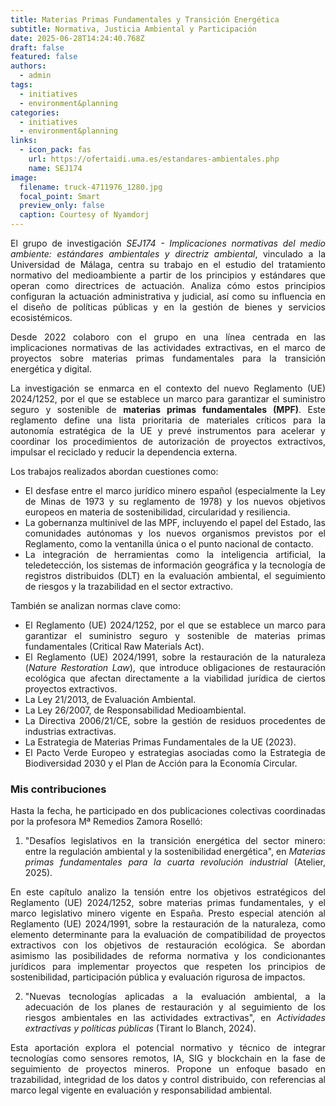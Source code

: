 ```yaml
---
title: Materias Primas Fundamentales y Transición Energética
subtitle: Normativa, Justicia Ambiental y Participación
date: 2025-06-28T14:24:40.768Z
draft: false
featured: false
authors:
  - admin
tags:
  - initiatives
  - environment&planning
categories:
  - initiatives
  - environment&planning
links:
  - icon_pack: fas
    url: https://ofertaidi.uma.es/estandares-ambientales.php
    name: SEJ174
image:
  filename: truck-4711976_1280.jpg
  focal_point: Smart
  preview_only: false
  caption: Courtesy of Nyamdorj
---
```

<!--StartFragment-->

<div style="text-align: justify;">

El grupo de investigación *SEJ174 - Implicaciones normativas del medio ambiente: estándares ambientales y directriz ambiental*, vinculado a la Universidad de Málaga, centra su trabajo en el estudio del tratamiento normativo del medioambiente a partir de los principios y estándares que operan como directrices de actuación. Analiza cómo estos principios configuran la actuación administrativa y judicial, así como su influencia en el diseño de políticas públicas y en la gestión de bienes y servicios ecosistémicos.

Desde 2022 colaboro con el grupo en una línea centrada en las implicaciones normativas de las actividades extractivas, en el marco de proyectos sobre materias primas fundamentales para la transición energética y digital.

La investigación se enmarca en el contexto del nuevo Reglamento (UE) 2024/1252, por el que se establece un marco para garantizar el suministro seguro y sostenible de **materias primas fundamentales (MPF)**. Este reglamento define una lista prioritaria de materiales críticos para la autonomía estratégica de la UE y prevé instrumentos para acelerar y coordinar los procedimientos de autorización de proyectos extractivos, impulsar el reciclado y reducir la dependencia externa.

<!--EndFragment-->

<!--StartFragment-->

<div style="text-align: justify;">

Los trabajos realizados abordan cuestiones como:

* El desfase entre el marco jurídico minero español (especialmente la Ley de Minas de 1973 y su reglamento de 1978) y los nuevos objetivos europeos en materia de sostenibilidad, circularidad y resiliencia.
* La gobernanza multinivel de las MPF, incluyendo el papel del Estado, las comunidades autónomas y los nuevos organismos previstos por el Reglamento, como la ventanilla única o el punto nacional de contacto.
* La integración de herramientas como la inteligencia artificial, la teledetección, los sistemas de información geográfica y la tecnología de registros distribuidos (DLT) en la evaluación ambiental, el seguimiento de riesgos y la trazabilidad en el sector extractivo.

También se analizan normas clave como:

* El Reglamento (UE) 2024/1252, por el que se establece un marco para garantizar el suministro seguro y sostenible de materias primas fundamentales (Critical Raw Materials Act).
* El Reglamento (UE) 2024/1991, sobre la restauración de la naturaleza (*Nature Restoration Law*), que introduce obligaciones de restauración ecológica que afectan directamente a la viabilidad jurídica de ciertos proyectos extractivos.
* La Ley 21/2013, de Evaluación Ambiental.
* La Ley 26/2007, de Responsabilidad Medioambiental.
* La Directiva 2006/21/CE, sobre la gestión de residuos procedentes de industrias extractivas.
* La Estrategia de Materias Primas Fundamentales de la UE (2023).
* El Pacto Verde Europeo y estrategias asociadas como la Estrategia de Biodiversidad 2030 y el Plan de Acción para la Economía Circular.

<!--EndFragment-->

<!--StartFragment-->

<div style="text-align: justify;">

### Mis contribuciones

Hasta la fecha, he participado en dos publicaciones colectivas coordinadas por la profesora Mª Remedios Zamora Roselló:

1. "Desafíos legislativos en la transición energética del sector minero: entre la regulación ambiental y la sostenibilidad energética", en *Materias primas fundamentales para la cuarta revolución industrial* (Atelier, 2025).


En este capítulo analizo la tensión entre los objetivos estratégicos del Reglamento (UE) 2024/1252, sobre materias primas fundamentales, y el marco legislativo minero vigente en España. Presto especial atención al Reglamento (UE) 2024/1991, sobre la restauración de la naturaleza, como elemento determinante para la evaluación de compatibilidad de proyectos extractivos con los objetivos de restauración ecológica. Se abordan asimismo las posibilidades de reforma normativa y los condicionantes jurídicos para implementar proyectos que respeten los principios de sostenibilidad, participación pública y evaluación rigurosa de impactos.



2. "Nuevas tecnologías aplicadas a la evaluación ambiental, a la adecuación de los planes de restauración y al seguimiento de los riesgos ambientales en las actividades extractivas", en *Actividades extractivas y políticas públicas* (Tirant lo Blanch, 2024).


Esta aportación explora el potencial normativo y técnico de integrar tecnologías como sensores remotos, IA, SIG y blockchain en la fase de seguimiento de proyectos mineros. Propone un enfoque basado en trazabilidad, integridad de los datos y control distribuido, con referencias al marco legal vigente en evaluación y responsabilidad ambiental.